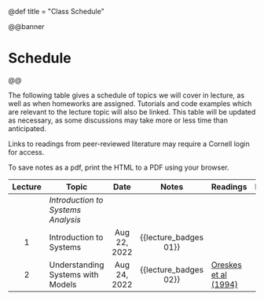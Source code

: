@def title = "Class Schedule"

@@banner
# Schedule
@@

The following table gives a schedule of topics we will cover in lecture, as well as when homeworks are assigned. Tutorials and code examples which are relevant to the lecture topic will also be linked. This table will be updated as necessary, as some discussions may take more or less time than anticipated.

Links to readings from peer-reviewed literature may require a Cornell login for access.

To save notes as a pdf, print the HTML to a PDF using your browser.

| Lecture | Topic | Date | Notes | Readings | Resources |
|:-------:|-------|:----:|:-----:|----------|-----------|
|   | *Introduction to Systems Analysis* |
| 1 | Introduction to Systems | Aug 22, 2022  | {{lecture_badges 01}} | | |
| 2 | Understanding Systems with Models | Aug 24, 2022 | {{lecture_badges 02}} | [Oreskes et al (1994)](https://login.proxy.library.cornell.edu/login?url=https://doi.org/10.1126/science.263.5147.641) | |
